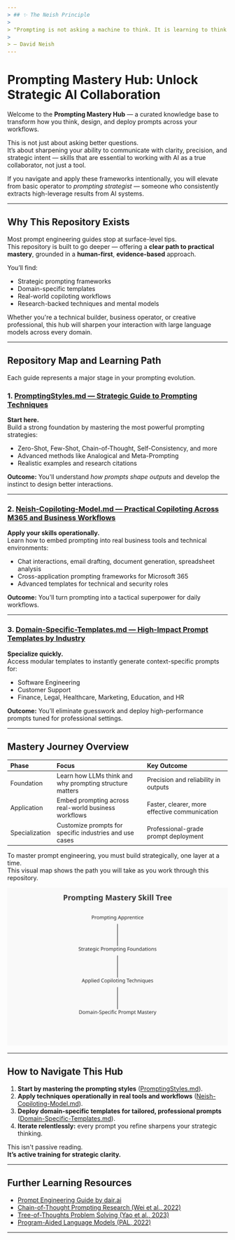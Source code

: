 ```yaml
---
> ## ✨ The Neish Principle
> 
> "Prompting is not asking a machine to think. It is learning to think clearly yourself."
> 
> — David Neish
---
```


# Prompting Mastery Hub: Unlock Strategic AI Collaboration

Welcome to the **Prompting Mastery Hub** — a curated knowledge base to transform how you think, design, and deploy prompts across your workflows.

This is not just about asking better questions.  
It’s about sharpening your ability to communicate with clarity, precision, and strategic intent — skills that are essential to working with AI as a true collaborator, not just a tool.

If you navigate and apply these frameworks intentionally, you will elevate from basic operator to *prompting strategist* — someone who consistently extracts high-leverage results from AI systems.

---

## Why This Repository Exists

Most prompt engineering guides stop at surface-level tips.  
This repository is built to go deeper — offering a **clear path to practical mastery**, grounded in a **human-first**, **evidence-based** approach.

You’ll find:
- Strategic prompting frameworks
- Domain-specific templates
- Real-world copiloting workflows
- Research-backed techniques and mental models

Whether you're a technical builder, business operator, or creative professional, this hub will sharpen your interaction with large language models across every domain.

---

## Repository Map and Learning Path

Each guide represents a major stage in your prompting evolution.

### 1. [PromptingStyles.md — Strategic Guide to Prompting Techniques](./PromptingStyles.md)

**Start here.**  
Build a strong foundation by mastering the most powerful prompting strategies:
- Zero-Shot, Few-Shot, Chain-of-Thought, Self-Consistency, and more
- Advanced methods like Analogical and Meta-Prompting
- Realistic examples and research citations

**Outcome:** You'll understand *how prompts shape outputs* and develop the instinct to design better interactions.

---

### 2. [Neish-Copiloting-Model.md — Practical Copiloting Across M365 and Business Workflows](./Neish-Copiloting-Model.md)

**Apply your skills operationally.**  
Learn how to embed prompting into real business tools and technical environments:
- Chat interactions, email drafting, document generation, spreadsheet analysis
- Cross-application prompting frameworks for Microsoft 365
- Advanced templates for technical and security roles

**Outcome:** You'll turn prompting into a tactical superpower for daily workflows.

---

### 3. [Domain-Specific-Templates.md — High-Impact Prompt Templates by Industry](./Domain-Specific-Templates.md)

**Specialize quickly.**  
Access modular templates to instantly generate context-specific prompts for:
- Software Engineering
- Customer Support
- Finance, Legal, Healthcare, Marketing, Education, and HR

**Outcome:** You’ll eliminate guesswork and deploy high-performance prompts tuned for professional settings.

---

## Mastery Journey Overview

| Phase | Focus | Key Outcome |
|:-----|:------|:-----------|
| Foundation | Learn how LLMs think and why prompting structure matters | Precision and reliability in outputs |
| Application | Embed prompting across real-world business workflows | Faster, clearer, more effective communication |
| Specialization | Customize prompts for specific industries and use cases | Professional-grade prompt deployment |

To master prompt engineering, you must build strategically, one layer at a time.  
This visual map shows the path you will take as you work through this repository.

<img src="https://raw.githubusercontent.com/dneish2/Prompting-101/main/skill-tree.svg" alt="Prompting Mastery Skill Tree" width="700"/>

---

## How to Navigate This Hub

1. **Start by mastering the prompting styles** ([PromptingStyles.md](./PromptingStyles.md)).
2. **Apply techniques operationally in real tools and workflows** ([Neish-Copiloting-Model.md](./Neish-Copiloting-Model.md)).
3. **Deploy domain-specific templates for tailored, professional prompts** ([Domain-Specific-Templates.md](./Domain-Specific-Templates.md)).
4. **Iterate relentlessly:** every prompt you refine sharpens your strategic thinking.

This isn't passive reading.  
**It’s active training for strategic clarity.**

---

## Further Learning Resources

- [Prompt Engineering Guide by dair.ai](https://www.promptingguide.ai/)
- [Chain-of-Thought Prompting Research (Wei et al., 2022)](https://arxiv.org/abs/2201.11903)
- [Tree-of-Thoughts Problem Solving (Yao et al., 2023)](https://arxiv.org/abs/2305.10601)
- [Program-Aided Language Models (PAL, 2022)](https://arxiv.org/abs/2203.13181)

---
